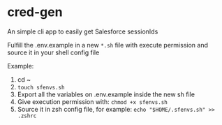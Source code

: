# cred-gen
An simple cli app to easily get Salesforce sessionIds

Fulfill the .env.example in a new `*.sh` file with execute permission and source it in your shell config file

Example:
1) cd ~ 
2) `touch sfenvs.sh` 
3) Export all the variables on .env.example inside the new sh file
4) Give execution permission with: `chmod +x sfenvs.sh` 
5) Source it in zsh config file, for example: `echo "$HOME/.sfenvs.sh" >> .zshrc`
